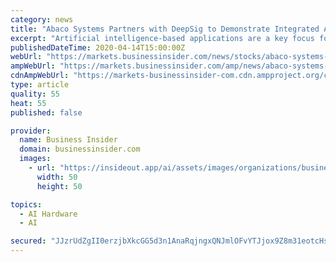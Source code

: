 ```yaml
---
category: news
title: "Abaco Systems Partners with DeepSig to Demonstrate Integrated AI-based Electronic Warfare Solution"
excerpt: "Artificial intelligence-based applications are a key focus for us at Abaco, and this partnership with DeepSig allows us to show prospective customers a complete, integrated, hardware and software solution that is rugged and ready to deploy,"
publishedDateTime: 2020-04-14T15:00:00Z
webUrl: "https://markets.businessinsider.com/news/stocks/abaco-systems-partners-with-deepsig-to-demonstrate-integrated-ai-based-electronic-warfare-solution-1029090417"
ampWebUrl: "https://markets.businessinsider.com/amp/news/abaco-systems-partners-with-deepsig-to-demonstrate-integrated-ai-based-electronic-warfare-solution-1029090417"
cdnAmpWebUrl: "https://markets-businessinsider-com.cdn.ampproject.org/c/s/markets.businessinsider.com/amp/news/abaco-systems-partners-with-deepsig-to-demonstrate-integrated-ai-based-electronic-warfare-solution-1029090417"
type: article
quality: 55
heat: 55
published: false

provider:
  name: Business Insider
  domain: businessinsider.com
  images:
    - url: "https://insideout.app/ai/assets/images/organizations/businessinsider.com-50x50.jpg"
      width: 50
      height: 50

topics:
  - AI Hardware
  - AI

secured: "JJzrUdZgII0erzjbXkcGG5d3n1AnaRqjngxQNJmlOFvYTJjox9Z8m31eotcHsZJlXr6kSvGsM4KcGOy822AsupR1AtPvh0QFBYhjh6ztxKvQX+8sE7UC6MqGD5k9cz/tnPFP6shYvpV0bLgLdBlLqFXKgrRJvgiJmrqGasolZuB4fX7Uq0eRJZ71p1AjBiarZGrlYoK42xPLbve/42ny4BHv3/o22Z2gOdYnot4sUSrmCffiunzwALxvkeaQ0JftmTBn9hZmvSM64yuwqh/gYv3m2XIsvB4UWHkrS2S6CF7m/zOT4Wyoc6T0VV1xBpJLwxHNe424s/EGP24zr6gEQNCdO5qfZFFvWgPtR+2h29DvCUaDODMQRNtjXGykhABvyBm87PDymtMYTvRFNVLunRo4QrNuP8DUOaq6Ol4vHV7bezNOVVz4zPRGmppNxk5yg5rxqVublb5NyzKvNIrUsYOFyuuAYRnw0sLWEXIfWNE=;Wy3lMNwj1yiv3g3hjazyug=="
---
```



